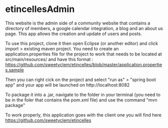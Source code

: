# etincellesAdmin
This website is the admin side of a community website that contains a directory of members, a google calendar integration, a blog and an about us page. This app allows the creation and update of users and posts.

To use this project, clone it then open Eclipse (or another editor) and click import > existing maven project.
You need to create an application.properties file for the project to work that needs to be located at src/main/resources/ and have this format : https://github.com/sweetyclem/etincelles/blob/master/application.properties.sample 

Then you can right cick on the project and select "run as" > "spring boot app" and your app will be launched on http://localhost:8082

To package it into a .jar, navigate to the folder in your terminal (you need to be in the foler that contains the pom.xml file) and use the command "mvn package"

To work properly, this application goes with the client one you will find here https://github.com/sweetyclem/etincelles

